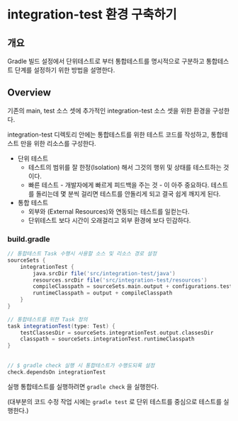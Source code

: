 # integration-test 환경 구축하기

## 개요

Gradle 빌드 설정에서 단위테스트로 부터 통합테스트를 명시적으로 구분하고 통합테스트 단계를 설정하기 위한 방법을 설명한다.

 

## Overview

기존의 main, test 소스 셋에 추가적인 integration-test 소스 셋을 위한 환경을 구성한다.

integration-test 디렉토리 안에는 통합테스트를 위한 테스트 코드를 작성하고, 통합테스트 만을 위한 리소스를 구성한다. 



 

* 단위 테스트
  * 테스트의 범위를 잘 한정(Isolation) 해서 그것의 행위 및 상태를 테스트하는 것이다. 
  * 빠른 테스트 - 개발자에게 빠르게 피드백을 주는 것 - 이 아주 중요하다. 테스트를 돌리는데 몇 분씩 걸리면 테스트를 안돌리게 되고 결국 쉽게 깨지게 된다.
* 통합 테스트 
  * 외부와 (External Resources)와 연동되는 테스트를 일컫는다. 
  * 단위테스트 보다 시간이 오래걸리고 외부 환경에 보다 민감하다.


### build.gradle

```groovy
// 통합테스트 Task 수행시 사용할 소스 및 리소스 경로 설정
sourceSets {
    integrationTest {
        java.srcDir file('src/integration-test/java')
        resources.srcDir file('src/integration-test/resources')
        compileClasspath = sourceSets.main.output + configurations.testRuntime
        runtimeClasspath = output + compileClasspath
    }
}
  
// 통합테스트를 위한 Task 정의
task integrationTest(type: Test) {
    testClassesDir = sourceSets.integrationTest.output.classesDir
    classpath = sourceSets.integrationTest.runtimeClasspath
}
 
 
// $ gradle check 실행 시 통합테스트가 수행도되록 설정
check.dependsOn integrationTest
```  
 

실행
통합테스트를 실행하려면 `gradle check` 을 실행한다.

(대부분의 코드 수정 작업 시에는 `gradle test` 로 단위 테스트를 중심으로 테스트를 실행한다.)


